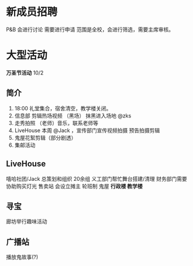 # 新成员招聘
P&B 会进行讨论
需要进行申请
范围是全校，会进行筛选，需要主席审核。
# 大型活动
**万圣节活动** 10/2
## 简介
1. 18:00 礼堂集合，宿舍清空，教学楼关闭。
2. 信息部 剪辑热场视频 （黑场） 抹黑进入场地 @zks
3. 走秀拍照 （老师）音乐，联系老师等
4. LiveHouse 本周 @Jack ，宣传部门宣传视频拍摄 预告拍摄剪辑
5. 鬼屋花絮剪辑（部分剧透）
6. 集邮活动
## LiveHouse
嘻哈社团/Jack 总策划和组织 20余组 
义工部门帮忙舞台搭建/清理
财务部门需要协助购买灯光
售卖站 会设立摊主 轮班制 
鬼屋 **行政楼 教学楼**
## 寻宝
廊坊举行趣味活动
## 广播站
播放鬼故事(?)